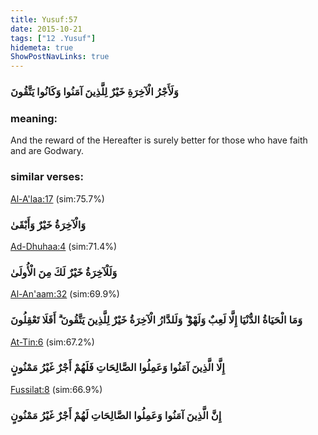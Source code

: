```yaml
---
title: Yusuf:57
date: 2015-10-21
tags: ["12 .Yusuf"]
hidemeta: true 
ShowPostNavLinks: true 
---
```

### وَلَأَجْرُ الْآخِرَةِ خَيْرٌ لِلَّذِينَ آمَنُوا وَكَانُوا يَتَّقُونَ
### meaning: 
And the reward of the Hereafter is surely better for those who have faith and are Godwary.
### similar verses: 

[Al-A'laa:17](/87/17) (sim:75.7%)

### وَالْآخِرَةُ خَيْرٌ وَأَبْقَىٰ

[Ad-Dhuhaa:4](/93/4) (sim:71.4%)

### وَلَلْآخِرَةُ خَيْرٌ لَكَ مِنَ الْأُولَىٰ

[Al-An'aam:32](/6/32) (sim:69.9%)

### وَمَا الْحَيَاةُ الدُّنْيَا إِلَّا لَعِبٌ وَلَهْوٌ ۖ وَلَلدَّارُ الْآخِرَةُ خَيْرٌ لِلَّذِينَ يَتَّقُونَ ۗ أَفَلَا تَعْقِلُونَ

[At-Tin:6](/95/6) (sim:67.2%)

### إِلَّا الَّذِينَ آمَنُوا وَعَمِلُوا الصَّالِحَاتِ فَلَهُمْ أَجْرٌ غَيْرُ مَمْنُونٍ

[Fussilat:8](/41/8) (sim:66.9%)

### إِنَّ الَّذِينَ آمَنُوا وَعَمِلُوا الصَّالِحَاتِ لَهُمْ أَجْرٌ غَيْرُ مَمْنُونٍ
